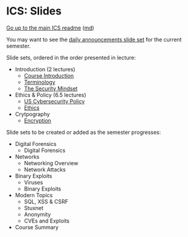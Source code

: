 ICS: Slides
===========

[Go up to the main ICS readme](../readme.html) ([md](../readme.md))

You may want to see the [daily announcements slide set](../uva/daily-announcements.html#/) for the current semester.

Slide sets, ordered in the order presented in lecture:

- Introduction (2 lectures)
    - [Course Introduction](introduction.html#/)
    - [Terminology](terminology.html#/)
    - [The Security Mindset](security-mindset.html#/)
- Ethics & Policy (6.5 lectures)
    - [US Cybersecurity Policy](policy.html#/)
    - [Ethics](ethics.html#/)
- Crytpography
	- [Encryption](encryption.html#/)



Slide sets to be created or added as the semester progresses:

- Digital Forensics
	- Digital Forensics
- Networks
	- Networking Overview
	- Network Attacks
- Binary Exploits
	- Viruses
	- Binary Exploits
- Modern Topics
	- SQL, XSS & CSRF
	- Stuxnet
	- Anonymity
	- CVEs and Exploits
- Course Summary
